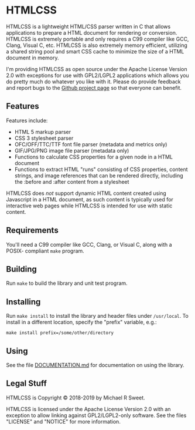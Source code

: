 HTMLCSS
=======

HTMLCSS is a lightweight HTML/CSS parser written in C that allows applications
to prepare a HTML document for rendering or conversion.  HTMLCSS is extremely
portable and only requires a C99 compiler like GCC, Clang, Visual C, etc.
HTMLCSS is also extremely memory efficient, utilizing a shared string pool and
smart CSS cache to minimize the size of a HTML document in memory.

I'm providing HTMLCSS as open source under the Apache License Version 2.0 with
exceptions for use with GPL2/LGPL2 applications which allows you do pretty much
do whatever you like with it.  Please do provide feedback and report bugs to the
[Github project page](https://github.com/michaelrsweet/htmlcss) so that everyone
can benefit.


Features
--------

Features include:

- HTML 5 markup parser
- CSS 3 stylesheet parser
- OFC/OFF/TTC/TTF font file parser (metadata and metrics only)
- GIF/JPG/PNG image file parser (metadata only)
- Functions to calculate CSS properties for a given node in a HTML document
- Functions to extract HTML "runs" consisting of CSS properties, content
  strings, and image references that can be rendered directly, including the
  :before and :after content from a stylesheet

HTMLCSS does *not* support dynamic HTML content created using Javascript in a
HTML document, as such content is typically used for interactive web pages while
HTMLCSS is intended for use with static content.


Requirements
------------

You'll need a C99 compiler like GCC, Clang, or Visual C, along with a POSIX-
compliant `make` program.


Building
--------

Run `make` to build the library and unit test program.


Installing
----------

Run `make install` to install the library and header files under `/usr/local`.
To install in a different location, specify the "prefix" variable, e.g.:

    make install prefix=/some/other/directory


Using
-----

See the file [DOCUMENTATION.md]() for documentation on using the library.


Legal Stuff
-----------

HTMLCSS is Copyright © 2018-2019 by Michael R Sweet.

HTMLCSS is licensed under the Apache License Version 2.0 with an exception to
allow linking against GPL2/LGPL2-only software.  See the files "LICENSE" and
"NOTICE" for more information.
